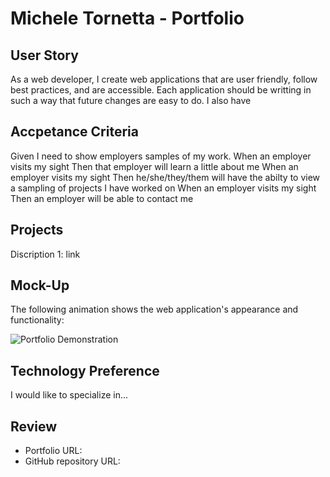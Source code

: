# Michele Tornetta - Portfolio

## User Story

As a web developer, I create web applications that are user friendly, follow best practices, and are accessible.  Each application should be writting in such a way that future changes are easy to do.  I also have 

## Accpetance Criteria

Given I need to show employers samples of my work.
When an employer visits my sight
Then that employer will learn a little about me
When an employer visits my sight
Then he/she/they/them will have the abilty to view a sampling of projects I have worked on
When an employer visits my sight
Then an employer will be able to contact me 

## Projects

Discription 1:  link

## Mock-Up

The following animation shows the web application's appearance and functionality:

![Portfolio Demonstration](./Assets/images/02-advanced-css-homework-demo.gif)

## Technology Preference

I would like to specialize in...

## Review

* Portfolio URL:
* GitHub repository URL: